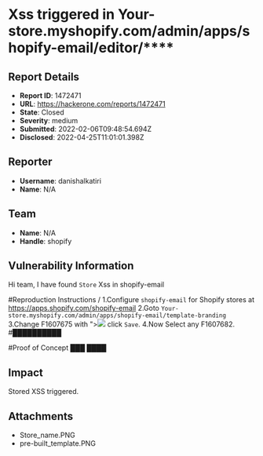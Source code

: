 # Xss triggered in Your-store.myshopify.com/admin/apps/shopify-email/editor/****

## Report Details
- **Report ID**: 1472471
- **URL**: https://hackerone.com/reports/1472471
- **State**: Closed
- **Severity**: medium
- **Submitted**: 2022-02-06T09:48:54.694Z
- **Disclosed**: 2022-04-25T11:01:01.398Z

## Reporter
- **Username**: danishalkatiri
- **Name**: N/A

## Team
- **Name**: N/A
- **Handle**: shopify

## Vulnerability Information
Hi team,
I have found `Store` Xss in shopify-email

#Reproduction Instructions /
1.Configure `shopify-email` for Shopify stores at https://apps.shopify.com/shopify-email
2.Goto `Your-store.myshopify.com/admin/apps/shopify-email/template-branding` 
3.Change F1607675 with "><img src=xx onerror=alert(document.domain)> click `Save`.
4.Now Select any F1607682.
#██████████

#Proof of Concept
███
████

## Impact

Stored XSS triggered.

## Attachments
- Store_name.PNG
- pre-built_template.PNG
